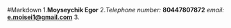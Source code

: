 #Markdown
1.**Moyseychik Egor**
2.*Telephone number:* **80447807872**
  *email:* **e.moisei1@gmail.com**
3.
  
